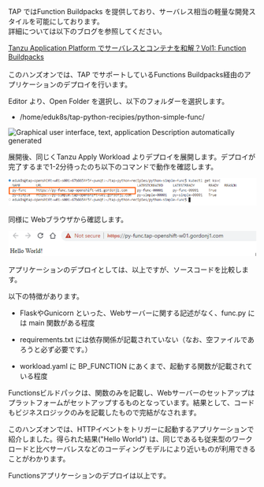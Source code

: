 TAP ではFunction Buildpacks
を提供しており、サーバレス相当の軽量な開発スタイルを可能にしております。\
詳細については以下のブログを参照してください。

[Tanzu Application Platform でサーバレスとコンテナを和解？Vol1: Function
Buildpacks](https://blogs.vmware.com/vmware-japan/2023/01/tanzu-application-platform-function-buildpacks-to-intergrate-serverless-and-containers.html)\
\
このハンズオンでは、TAP でサポートしているFunctions
Buildpacks経由のアプリケーションのデプロイを行います。

Editor より、Open Folder を選択し、以下のフォルダーを選択します。

-   /home/eduk8s/tap-python-recipies/python-simple-func/

![Graphical user interface, text, application Description automatically
generated](../media/image44.png)

展開後、同じくTanzu Apply Workload
よりデプロイを展開します。デプロイが完了するまで1-2分待ったのち以下のコマンドで動作を確認します。

![](../media/image45.png)

同様に Webブラウザから確認します。

![](../media/image46.png)

アプリケーションのデプロイとしては、以上ですが、ソースコードを比較します。

以下の特徴があります。

-   FlaskやGunicorn といった、Webサーバーに関する記述がなく、func.py
    には main 関数がある程度

-   requirements.txt
    には依存関係が記載されていない（なお、空ファイルであろうと必ず必要です。）

-   workload.yaml に BP_FUNCTION
    にあくまで、起動する関数が記載されている程度

Functionsビルドパックは、関数のみを記載し、Webサーバーのセットアップはプラットフォームがセットアップするものとなっています。結果として、コードもビジネスロジックのみを記載したもので完結がなされます。

このハンズオンでは、HTTPイベントをトリガーに起動するアプリケーションで紹介しました。得られた結果("Hello
World")
は、同じであるも従来型のワークロードと比べサーバレスなどのコーディングモデルにより近いものが利用できることがわかります。

Functionsアプリケーションのデプロイは以上です。
